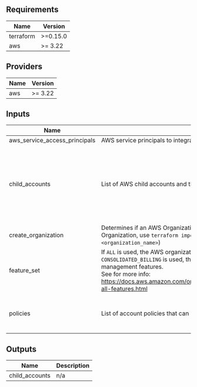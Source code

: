 
<!-- BEGINNING OF PRE-COMMIT-TERRAFORM DOCS HOOK -->
## Requirements

| Name | Version |
|------|---------|
| terraform | >=0.15.0 |
| aws | >= 3.22 |

## Providers

| Name | Version |
|------|---------|
| aws | >= 3.22 |

## Inputs

| Name | Description | Type | Default | Required |
|------|-------------|------|---------|:--------:|
| aws\_service\_access\_principals | AWS service principals to integrate into AWS organization | `list(string)` | `[]` | no |
| child\_accounts | List of AWS child accounts and their respective configurations | <pre>list(object({<br>    name                       = string<br>    email                      = string<br>    role_name                  = optional(string)<br>    parent_id                  = optional(string)<br>    policies                   = optional(list(string))<br>    tags                       = optional(map(string))<br>    iam_user_access_to_billing = optional(bool)<br>  }))</pre> | `[]` | no |
| create\_organization | Determines if an AWS Organization should be created (to import pre-existing Organization, use `terraform import aws_organizations_organization.this <organization_name>`) | `bool` | `true` | no |
| feature\_set | If `ALL` is used, the AWS organization will integrate all AWS management features. If <br>`CONSOLIDATED_BILLING` is used, the AWS organization will integrate basic AWS management features.<br>See for more info: https://docs.aws.amazon.com/organizations/latest/userguide/orgs_manage_org_support-all-features.html | `string` | `"ALL"` | no |
| policies | List of account policies that can be attached to child accounts | <pre>list(object({<br>    name    = string<br>    content = string<br>  }))</pre> | `[]` | no |

## Outputs

| Name | Description |
|------|-------------|
| child\_accounts | n/a |

<!-- END OF PRE-COMMIT-TERRAFORM DOCS HOOK -->
